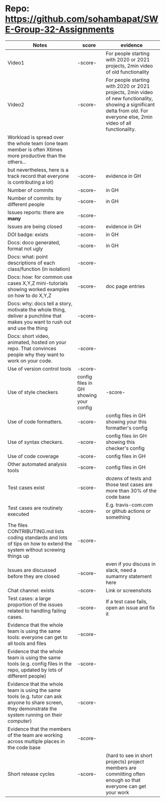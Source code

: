 # Repo: https://github.com/sohambapat/SWE-Group-32-Assignments
|Notes|score|evidence|
|-----|-----|---------|
|Video1| -score- | For people starting with 2020 or 2021 projects, 2min video of old functionality| 
|Video2|-score- | For people starting with 2020 or 2021 projects, 2min video of new functionality, showing a significant delta from old. For everyone else, 2min video of all functionality.| 
|Workload is spread over the whole team (one team member is often Xtimes more productive than the others... 
but nevertheless, here is a track record that everyone is contributing a lot)|-score- | evidence in GH|
|Number of commits|-score- | in GH|
|Number of commits: by different people|-score- | in GH|
|Issues reports: there are **many**|-score- | 
|Issues are being closed|-score- | evidence in GH|
|DOI badge: exists|-score- | in GH|
|Docs: doco generated, format not ugly |-score- | in GH|
|Docs: what: point descriptions of each class/function (in isolation) |-score- | 
|Docs: how: for common use cases X,Y,Z mini-tutorials showing worked examples on how to do X,Y,Z|-score- | doc page entries|
|Docs: why: docs tell a story, motivate the whole thing, deliver a punchline that makes you want to rush out and use the thing|-score- | 
|Docs: short video, animated, hosted on your repo. That convinces people why they want to work on your code.|-score- | 
|Use of version control tools|-score- | 
|Use of style checkers |config files in GH showing your config|-score- | 
|Use of code formatters. |-score- | config files in GH showing your this formatter's  config|
|Use of syntax checkers. |-score- | config files iin  GH showing this checker's config  |
|Use of code coverage |-score- | config files in GH|
|Other automated analysis tools|-score- | config files in GH|
|Test cases exist|-score- | dozens of tests and those test cases are more than 30% of the code base|
|Test cases are routinely executed|-score- | E.g. travis-com.com or github actions or something|
|The files CONTRIBUTING.md lists coding standards and lots of tips on how to extend the system without screwing things up|-score- | 
|Issues are discussed before they are closed|-score- | even if you discuss in slack, need a sumamry statement here|
|Chat channel: exists|-score- | Link or screenshots|
|Test cases: a large proportion of the issues related to handling failing cases.|-score- | If a test case fails, open an issue and fix it|
|Evidence that the whole team is using the same tools: everyone can get to all tools and files|-score- | 
|Evidence that the whole team is using the same tools (e.g. config files in the repo, updated by lots of different people)|-score- | 
|Evidence that the whole team is using the same tools (e.g. tutor can ask anyone to share screen, they demonstrate the system running on their computer)|-score- | 
|Evidence that the members of the team are working across multiple places in the code base|-score- | 
|Short release cycles |-score- |  (hard to see in short projects) project members are committing often enough so that everyone can get your work|

